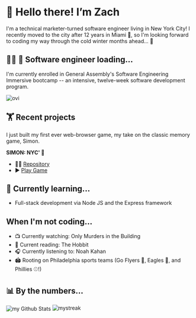 # 👋 Hello there! I’m Zach
I'm a technical marketer-turned software engineer living in New York City! I recently moved to the city after 12 years in Miami 🌴, so I'm looking forward to coding my way through the cold winter months ahead... 🥶

## 👨‍💻 🚀 Software engineer loading...
I'm currently enrolled in General Assembly's Software Engineering Immersive bootcamp -- an intensive, twelve-week software development program.

<img src="https://github-readme-stats.vercel.app/api/top-langs?username=zachkurfirst&show_icons=true&locale=en&layout=compact&theme=chartreuse-dark" alt="ovi" />

## 🏋️ Recent projects
I just built my first ever web-browser game, my take on the classic memory game, Simon.

**SIMON: NYC' 🗽**
- 👨‍💻 <a href="https://github.com/zachkurfirst/project-1-simon-nyc" target="_blank">Repository</a>
- ▶️ <a href="https://zachkurfirst.github.io/project-1-simon-nyc/" target="_blank">Play Game</a>

## 📝 Currently learning...
- Full-stack development via Node JS and the Express framework

## When I'm not coding...
- 📺 Currently watching: Only Murders in the Building
- 📖 Current reading: The Hobbit
- 🎧 Currently listening to: Noah Kahan
- 🏟️ Rooting on Philadelphia sports teams (Go Flyers 🏒, Eagles 🏈, and Phillies ⚾️!)

## 📊 By the numbers...
<img align="center" src="https://github-readme-stats.vercel.app/api?username=zachkurfirst&include_all_commits=true&count_private=true&show_icons=true&line_height=20&title_color=2B5BBD&icon_color=1124BB&text_color=A1A1A1&bg_color=0,000000,130F40" alt="my Github Stats"/>

<img src="https://github-readme-streak-stats.herokuapp.com/?user=zachkurfirst&theme=tokyonight" alt="mystreak"/>

<!---
zachkurfirst/zachkurfirst is a ✨ special ✨ repository because its `README.md` (this file) appears on your GitHub profile.
You can click the Preview link to take a look at your changes.
--->
